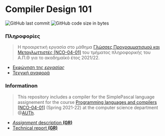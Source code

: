 # Compiler Design 101

<img alt="GitHub last commit" src="https://img.shields.io/github/last-commit/akorkos/Simple-Pascal-Compiler"> <img alt="GitHub code size in bytes" src="https://img.shields.io/github/languages/code-size/akorkos/Simple-Pascal-Compiler">

### Πληροφορίες 
> Η προαιρετική εργασία στο μάθημα [Γλώσσες Προγραμματισμού και Μεταγλωττιστές [NCO-04-01]](https://elearning.auth.gr/course/view.php?id=8084) του τμήματος πληροφορικής του Α.Π.Θ για το ακαδημαϊκό έτος 2021/22. <br />

* [Εκφώνηση της *εργασίας*](https://github.com/akorkos/Simple-Pascal/raw/master/Assignment_description.pdf)
* [Τεχνική αναφορά](https://github.com/akorkos/Simple-Pascal-Compiler/blob/master/SGP%20-%20Report.pdf)

### Informatinon 
> This repository includes a compiler for the SimplePascal language assignement for the course [Programming languages and compilers [NCO-04-01]](https://elearning.auth.gr/course/view.php?id=8084) (Spring 2021-22) at the computer science department @[AUTh](https://www.auth.gr/en/).

* [*Assignment* description **(GR)**](https://github.com/akorkos/Simple-Pascal/raw/master/Assignment_description.pdf)
* [Τechnical report **(GR)**](https://github.com/akorkos/Simple-Pascal-Compiler/blob/master/SGP%20-%20Report.pdf)

